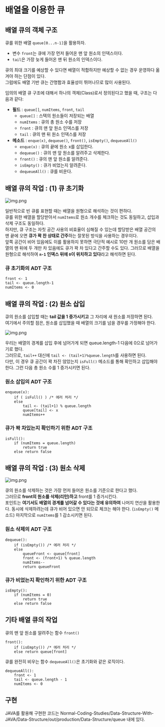 # 배열을 이용한 큐
## 배열 큐의 객체 구조
큐를 위한 배열 `queue[0...n-1]`을 활용하자.   
- 변수 `front`는 큐에 가장 먼저 들어온 맨 앞 원소의 인덱스이다.
- `tail`은 가장 늦게 들어온 맨 뒤 원소의 인덱스이다.

큐의 최대 크기를 예상할 수 있다면 배열이 적합하지만 예상할 수 없는 경우 운영하다 옮겨야 하는 단점이 있다.   
그럼에도 배열 기반 큐는 간명함과 효율성이 뛰어나므로 많이 사용된다.

임의의 배열 큐 구조에 대해서 하나의 객체(Class)로서 정의된다고 했을 때, 구조는 다음과 같다:
- **필드** : `queue[]`, `numItems`, `front`, `tail`
    - `queue[]` : 스택의 원소들이 저장되는 배열
    - `numItems` : 큐의 총 원소 수를 저장
    - `front` : 큐의 맨 앞 원소 인덱스를 저장
    - `tail` : 큐의 맨 뒤 원소 인덱스를 저장
- **메소드** : `enque(x)`, `dequeue()`, `front()`, `isEmpty()`, `dequeueAll()`
    - `enque(x)` : 큐의 끝에 원소 x를 삽입한다.
    - `dequeue()` : 큐의 맨 앞 원소를 알려주고 삭제한다.
    - `front()` : 큐의 맨 앞 원소를 알려준다.
    - `isEmpty()` : 큐가 비었는지 알려준다.
    - `dequeueAll()` : 큐를 비운다.

## 배열 큐의 작업 : (1) 큐 초기화
![img.png](ArrayQueueExampleCircle1.png)

일반적으로 빈 큐를 표현할 때는 배열을 원형으로 해석하는 것이 편하다.   
큐를 위한 배열을 할당받아서 `numItems`로 원소 개수를 체크하는 것도 동일하고, 삽입과 삭제 구조도 동일하다.   
하지만, 큐 구조는 자칫 공간 사용의 비효율이 심해질 수 있는데 할당받은 배열 공간의 맨 끝에 오면 **큐가 꽉 찬 상태로 간주**&ZeroWidthSpace;하는 잘못된 방식을 사용하는 경우이다.   
앞쪽 공간이 비어 있음에도 이를 활용하지 못하면 극단적 예시로 10만 개 원소를 담은 배열의 맨 뒤에 두 개만 차 있음에도 큐가 꽉 차 있다고 간주할 수도 있다.
그러므로 배열을 원형으로 해석하여 **`n-1` 인덱스 뒤에 `0`이 위치하고 있다**&ZeroWidthSpace;라고 해석하면 된다.

### 큐 초기화의 ADT 구조
```
front <- 1
tail <- queue.length-1
numItems <- 0
```

## 배열 큐의 작업 : (2) 원소 삽입
큐의 원소를 삽입할 때는 **tail 값을 1 증가시키고** 그 자리에 새 원소를 저장하면 된다.   
여기에서 주의할 점은, 원소를 삽입했을 때 배열의 크기를 넘을 경우를 가정해야 한다.

![img.png](ArrayQueueExampleCircle2.png)

우리는 배열의 경계를 삽입 후에 넘어가게 되면 queue.length-1 다음에 0으로 넘어가기로 했다.   
그러므로, `tail++` 대신에 `tail <- (tail+1)%queue.length`를 사용하면 된다.   
다만, 이 경우 큐 공간이 꽉 차진 않았는지 `isFull()` 메소드를 통해 확인하고 삽입해야 한다.
그런 다음 총 원소 수를 1 증가시키면 된다.

### 원소 삽입의 ADT 구조
```
enqueue(x):
    if ( isFull() ) /* 에러 처리 */
    else
        tail <- (tail+1) % queue.length
        queue[tail] <- x
        numItems++
```

### 큐가 꽉 차있는지 확인하기 위한 ADT 구조
```
isFull():
    if (numItems = queue.length)
        return true
    else return false
```

## 배열 큐의 작업 : (3) 원소 삭제
![img.png](ArrayQueueExampleCircle3.png)

큐의 원소를 삭제하는 것은 가장 먼저 들어온 원소를 기준으로 한다고 했다.    
그러므로 **front의 원소를 삭제(리턴)하고** front를 1 증가시킨다.   
포인트는 **여기서도 배열의 경계를 넘어갈 수 있다는 것에 유의하여** 나머지 연산을 활용한다.
동시에 삭제하려는데 큐가 비어 있으면 안 되므로 체크는 해야 한다. (`isEmpty()` 메소드)
마지막으로 `numItems`를 1 감소시키면 된다.

### 원소 삭제의 ADT 구조
```
dequeue():
    if (isEmpty()) /* 에러 처리 */
    else
        queueFront <- queue[front]
        front <- (front+1) % queue.length
        numItems--
        return queueFront
```

### 큐가 비었는지 확인하기 위한 ADT 구조
```
isEmpty():
    if (numItems = 0)
        return true
    else return false
```

## 기타 배열 큐의 작업
큐의 맨 앞 원소를 알려주는 함수 `front()`
```
front():
    if (isEmpty()) /* 에러 처리 */
    else return queue[front]
```

큐를 완전히 비우는 함수 `dequeueAll()`은 초기화와 같은 로직이다.
```
dequeueAll():
    front <- 1
    tail <- queue.length - 1
    numItems <- 0
```

## 구현
JAVA를 활용해 구현한 코드는 Normal-Coding-Studies/Data-Structure-With-JAVA/Data-Structure/out/production/Data-Structure/queue 내에 있다.